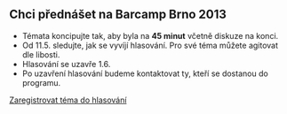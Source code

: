 Chci přednášet na Barcamp Brno 2013
-----------------------------------

 - Témata koncipujte tak, aby byla na **45 minut** včetně diskuze na konci.
 - Od 11.5. sledujte, jak se vyvíjí hlasování. Pro své téma můžete agitovat dle libosti.
 - Hlasování se uzavře 1.6.
 - Po uzavření hlasování budeme kontaktovat ty, kteří se dostanou do programu.

[Zaregistrovat téma do hlasování](/prednaska/pridat/ "Zaregistrovat téma do hlasování")